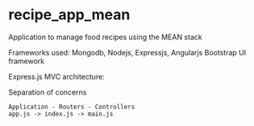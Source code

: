 # recipe_app_mean
Application to manage food recipes using the MEAN stack

Frameworks used:
Mongodb, Nodejs, Expressjs, Angularjs
Bootstrap UI framework


Express.js MVC architecture:

Separation of concerns

	Application - Routers - Controllers
	app.js -> index.js -> main.js